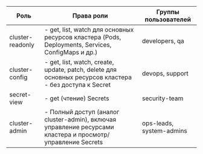 | Роль              | Права роли                                                                                                      | Группы пользователей           |
|-------------------|-----------------------------------------------------------------------------------------------------------------|--------------------------------|
| cluster-readonly  | - get, list, watch для основных ресурсов кластера (Pods, Deployments, Services, ConfigMaps и др.)               | developers, qa                 |
| cluster-config    | - get, list, watch, create, update, patch, delete для основных ресурсов кластера <br/> - без доступа к Secret   | devops, support                |
| secret-view       | - get (чтение) Secrets                                                                                          | security-team                  |
| cluster-admin     | - Полный доступ (аналог cluster-admin), включая управление ресурсами кластера и просмотр/управление Secrets     | ops-leads, system-admins       |